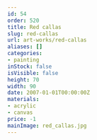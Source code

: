 ```yaml
---
id: 54
order: 520
title: Red callas
slug: red-callas
url: art-works/red-callas
aliases: []
categories:
- painting
inStock: false
isVisible: false
height: 70
width: 90
date: 2007-01-01T00:00:00Z
materials:
- acrylic
- canvas
price: -1
mainImage: red_callas.jpg
---
```

